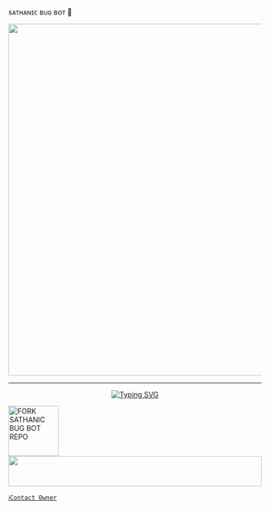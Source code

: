 sᴀᴛʜᴀɴɪᴄ ʙᴜɢ ʙᴏᴛ 🎈

<p align="center">
<a href="https://github.com/SATHANIC-BUG-BOT">
    <img src="https://iili.io/2J0mkMP.md.jpg"  width="700px">
</a>
<hr>

<p align="center">
<a href="https://git.io/typing-svg"><img src="https://readme-typing-svg.demolab.com?                                        font=Fira+Code&weight=700&size=20&pause=1000&color=5513F7&width=435&lines=SATHANIC+BUG+BOT" alt="Typing SVG" /></a>
</p>

<a href="https://github.com/sathanic-mods/SATHANIC-BUG-BOT/fork"><img src="https://img.shields.io/badge/Fork%20Repo-black" alt="FORK SATHANIC BUG BOT REPO" width="100"></a>
</br>
<img src="https://i.imgur.com/dBaSKWF.gif" height="60" width="100%">
<br>

   [`ℹ️Contact Owner`](https://wa.me/919778158839)

